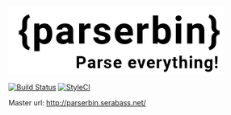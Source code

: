 ![](https://raw.githubusercontent.com/Serabass/parserbin/master/public/images/logo.png)

[![Build Status](https://travis-ci.org/Serabass/parserbin.svg?branch=master)](https://travis-ci.org/Serabass/parserbin)
[![StyleCI](https://styleci.io/repos/113198448/shield?branch=master)](https://styleci.io/repos/113198448)


Master url: http://parserbin.serabass.net/
